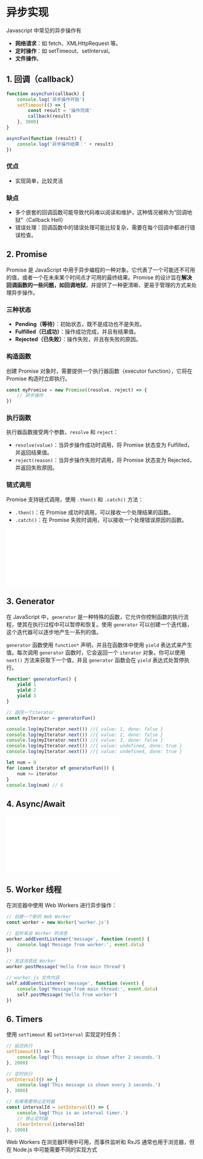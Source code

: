 # 异步实现

Javascript 中常见的异步操作有

-   **网络请求**：如 fetch、XMLHttpRequest 等。
-   **定时操作**：如 setTimeout、setInterval。
-   **文件操作**。

## 1. 回调（callback）

```js
function asyncFun(callback) {
    console.log('异步操作开始')
    setTimeout(() => {
        const result = '操作完成'
        callback(result)
    }, 3000)
}

asyncFun(function (result) {
    console.log('异步操作结果：' + result)
})
```

### 优点

-   实现简单，比较灵活

### 缺点

-   多个嵌套的回调函数可能导致代码难以阅读和维护，这种情况被称为“回调地狱”（Callback Hell）
-   错误处理：回调函数中的错误处理可能比较复杂，需要在每个回调中都进行错误检查。

## 2. Promise

Promise 是 JavaScript 中用于异步编程的一种对象。它代表了一个可能还不可用的值，或者一个在未来某个时间点才可用的最终结果。Promise 的设计旨在**解决回调函数的一些问题，如回调地狱**，并提供了一种更清晰、更易于管理的方式来处理异步操作。

### 三种状态

-   **Pending（等待）**：初始状态，既不是成功也不是失败。
-   **Fulfilled（已成功）**：操作成功完成，并且有结果值。
-   **Rejected（已失败）**：操作失败，并且有失败的原因。

### 构造函数

创建 Promise 对象时，需要提供一个执行器函数（executor function），它将在 Promise 构造时立即执行。

```js
const myPromise = new Promise((resolve, reject) => {
    // 异步操作
})
```

### 执行函数

执行器函数接受两个参数，`resolve` 和 `reject`：

-   `resolve(value)`：当异步操作成功时调用，将 Promise 状态变为 Fulfilled，并返回结果值。
-   `reject(reason)`：当异步操作失败时调用，将 Promise 状态变为 Rejected，并返回失败原因。

### 链式调用

Promise 支持链式调用，使用 `.then()` 和 `.catch()` 方法：

-   `.then()`：在 Promise 成功时调用，可以接收一个处理结果的函数。
-   `.catch()`：在 Promise 失败时调用，可以接收一个处理错误原因的函数。

![Promise](js/asynchronous/promise.md)

## 3. Generator

在 JavaScript 中，`generator` 是一种特殊的函数，它允许你控制函数的执行流程，使其在执行过程中可以暂停和恢复。使用 `generator` 可以创建一个迭代器，这个迭代器可以逐步地产生一系列的值。

`generator` 函数使用 `function*` 声明，并且在函数体中使用 `yield` 表达式来产生值。每次调用 `generator` 函数时，它会返回一个 `iterator` 对象，你可以使用 `next()` 方法来获取下一个值，并且 `generator` 函数会在 `yield` 表达式处暂停执行。

```js
function* generatorFun() {
    yield 1
    yield 2
    yield 3
}

// 返回一个iterator
const myIterator = generatorFun()

console.log(myIterator.next()) //{ value: 1, done: false }
console.log(myIterator.next()) //{ value: 2, done: false }
console.log(myIterator.next()) //{ value: 3, done: false }
console.log(myIterator.next()) //{ value: undefined, done: true }
console.log(myIterator.next()) //{ value: undefined, done: true }

let num = 0
for (const iterator of generatorFun()) {
    num += iterator
}
console.log(num) // 6
```

## 4. Async/Await

![Async Await](js/asynchronous/async-await.md)

## 5. Worker 线程

在浏览器中使用 Web Workers 进行异步操作：

```js
// 创建一个新的 Web Worker
const worker = new Worker('worker.js')

// 监听来自 Worker 的消息
worker.addEventListener('message', function (event) {
    console.log('Message from worker:', event.data)
})

// 发送消息给 Worker
worker.postMessage('Hello from main thread')

// worker.js 文件内容
self.addEventListener('message', function (event) {
    console.log('Message from main thread:', event.data)
    self.postMessage('Hello from worker')
})
```

## 6. Timers

使用 `setTimeout` 和 `setInterval` 实现定时任务：

```js
// 延迟执行
setTimeout(() => {
    console.log('This message is shown after 2 seconds.')
}, 2000)

// 定时执行
setInterval(() => {
    console.log('This message is shown every 3 seconds.')
}, 3000)

// 如果需要停止定时器
const intervalId = setInterval(() => {
    console.log('This is an interval timer.')
    // 停止定时器
    clearInterval(intervalId)
}, 1000)
```

Web Workers 在浏览器环境中可用，而事件监听和 RxJS 通常也用于浏览器，但在 Node.js 中可能需要不同的实现方式
